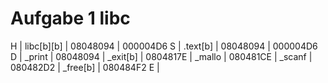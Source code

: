 # Aufgabe 1 libc

H | libc[b][b] | 08048094 | 000004D6
S | .text[b] | 08048094 | 000004D6
D | _print | 08048094 | _exit[b] | 0804817E | _mallo | 080481CE | _scanf | 080482D2 | _free[b] | 080484F2
E | 
